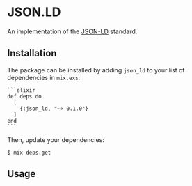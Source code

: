 # JSON.LD

An implementation of the [JSON-LD](https://en.wikipedia.org/wiki/JSON-LD) standard.


## Installation

The package can be installed by adding `json_ld` to your list of dependencies in `mix.exs`:

    ```elixir
    def deps do
      [
        {:json_ld, "~> 0.1.0"}
      ]
    end
    ```

Then, update your dependencies:

```sh-session
$ mix deps.get
```


## Usage


